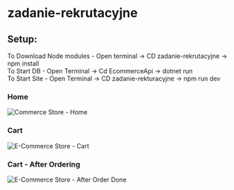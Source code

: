# zadanie-rekrutacyjne

## Setup:
To Download Node modules -  Open terminal -> CD zadanie-rekrutacyjne -> npm install
<br>
To Start DB -  Open Terminal -> Cd EcommerceApi -> dotnet run
<br>
To Start Site -  Open Terminal -> CD zadanie-rekturacyjne -> npm run dev

### Home
![Commerce Store - Home](https://github.com/user-attachments/assets/9b27d331-dd95-48d1-b78c-81c572f96323)

### Cart
![E-Commerce Store - Cart](https://github.com/user-attachments/assets/0ae7c57a-b926-4141-a415-2c7c7c3112d3)

### Cart - After Ordering
![E-Commerce Store - After Order Done](https://github.com/user-attachments/assets/074d9098-1b9f-4914-b236-9c245b31150e)
